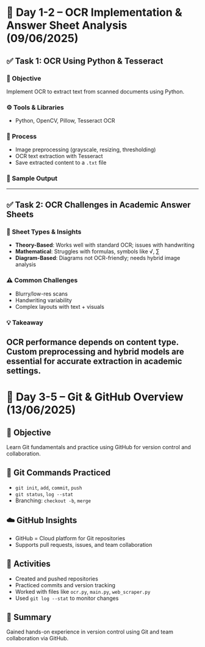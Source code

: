 # 📅 Day 1-2 – OCR Implementation & Answer Sheet Analysis (09/06/2025)

## ✅ Task 1: OCR Using Python & Tesseract

### 🎯 Objective
Implement OCR to extract text from scanned documents using Python.

### ⚙️ Tools & Libraries
- Python, OpenCV, Pillow, Tesseract OCR

### 🔁 Process
- Image preprocessing (grayscale, resizing, thresholding)
- OCR text extraction with Tesseract
- Save extracted content to a `.txt` file

### 🧾 Sample Output

---

## ✅ Task 2: OCR Challenges in Academic Answer Sheets

### 📘 Sheet Types & Insights
- **Theory-Based**: Works well with standard OCR; issues with handwriting
- **Mathematical**: Struggles with formulas, symbols like √, ∑
- **Diagram-Based**: Diagrams not OCR-friendly; needs hybrid image analysis

### ⚠️ Common Challenges
- Blurry/low-res scans
- Handwriting variability
- Complex layouts with text + visuals

### 💡 Takeaway
OCR performance depends on content type. Custom preprocessing and hybrid models are essential for accurate extraction in academic settings.
---
# 📅 Day 3-5  – Git & GitHub Overview (13/06/2025)

## 🎯 Objective
Learn Git fundamentals and practice using GitHub for version control and collaboration.

## 🔧 Git Commands Practiced
- `git init`, `add`, `commit`, `push`
- `git status`, `log --stat`
- Branching: `checkout -b`, `merge`

## ☁️ GitHub Insights
- GitHub = Cloud platform for Git repositories
- Supports pull requests, issues, and team collaboration

## 📂 Activities
- Created and pushed repositories
- Practiced commits and version tracking
- Worked with files like `ocr.py`, `main.py`, `web_scraper.py`
- Used `git log --stat` to monitor changes

## 📌 Summary
Gained hands-on experience in version control using Git and team collaboration via GitHub.

